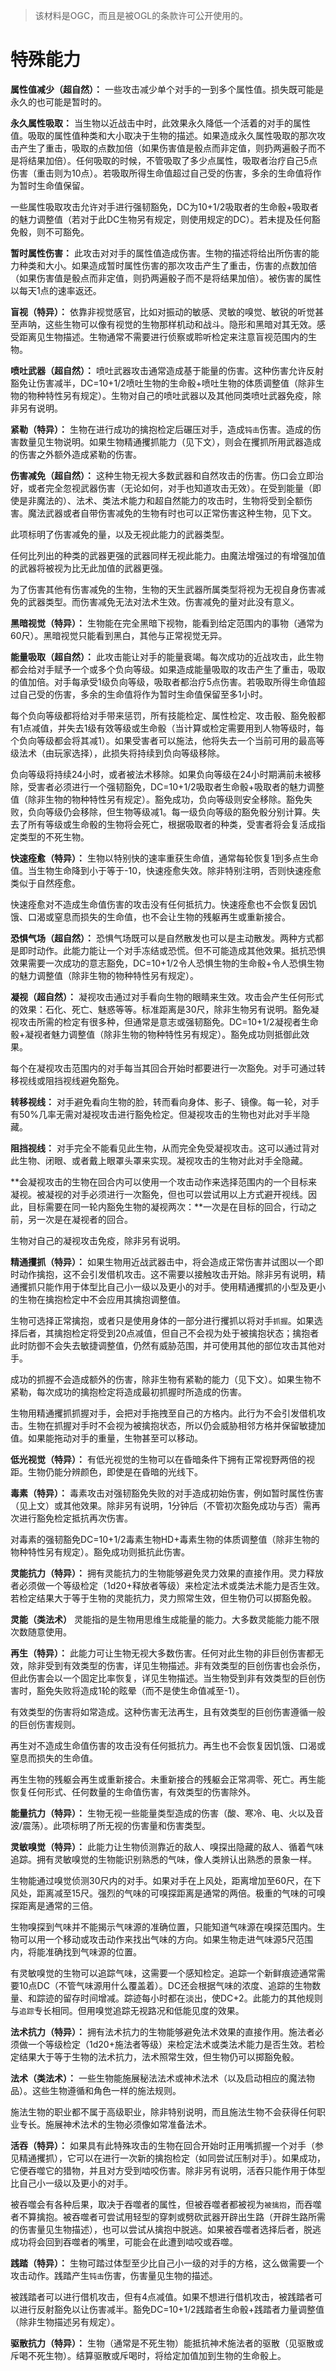 > 该材料是OGC，而且是被OGL的条款许可公开使用的。

# 特殊能力

**属性值减少（超自然）：** 一些攻击减少单个对手的一到多个属性值。损失既可能是永久的也可能是暂时的。

**永久属性吸取：** 当生物以近战击中时，此效果永久降低一个活着的对手的属性值。吸取的属性值种类和大小取决于生物的描述。如果造成永久属性吸取的那次攻击产生了重击，吸取的点数加倍（如果伤害值是骰点而非定值，则扔两遍骰子而不是将结果加倍）。任何吸取的时候，不管吸取了多少点属性，吸取者治疗自己5点伤害（重击则为10点）。若吸取所得生命值超过自己受的伤害，多余的生命值将作为暂时生命值保留。

一些属性吸取攻击允许对手进行强韧豁免，DC为10+1/2吸取者的生命骰+吸取者的魅力调整值（若对于此DC生物另有规定，则使用规定的DC）。若未提及任何豁免骰，则不可豁免。

**暂时属性伤害：** 此攻击对对手的属性值造成伤害。生物的描述将给出所伤害的能力种类和大小。如果造成暂时属性伤害的那次攻击产生了重击，伤害的点数加倍（如果伤害值是骰点而非定值，则扔两遍骰子而不是将结果加倍）。被伤害的属性以每天1点的速率返还。

**盲视（特异）：** 依靠非视觉感官，比如对振动的敏感、灵敏的嗅觉、敏锐的听觉甚至声呐，这些生物可以像有视觉的生物那样机动和战斗。隐形和黑暗对其无效。感受距离见生物描述。生物通常不需要进行侦察或聆听检定来注意盲视范围内的生物。

**喷吐武器（超自然）：** 喷吐武器攻击通常造成基于能量的伤害。这种伤害允许反射豁免让伤害减半，DC=10+1/2喷吐生物的生命骰+喷吐生物的体质调整值（除非生物的物种特性另有规定）。生物对自己的喷吐武器以及其他同类喷吐武器免疫，除非另有说明。

**紧勒（特异）：** 生物在进行成功的擒抱检定后碾压对手，造成`钝击`伤害。造成的伤害数量见生物说明。如果生物精通攫抓能力（见下文），则会在攫抓所用武器造成的伤害之外额外造成紧勒的伤害。

**伤害减免（超自然）：** 这种生物无视大多数武器和自然攻击的伤害。伤口会立即治好，或者完全忽视武器伤害（无论如何，对手也知道攻击无效）。在受到能量（即使是非魔法的）、法术、类法术能力和超自然能力的攻击时，生物将受到全额伤害。魔法武器或者自带伤害减免的生物有时也可以正常伤害这种生物，见下文。

此项标明了伤害减免的量，以及无视此能力的武器类型。

任何比列出的种类的武器更强的武器同样无视此能力。由魔法增强过的有增强加值的武器将被视为比无此加值的武器更强。

为了伤害其他有伤害减免的生物，生物的天生武器所属类型将视为无视自身伤害减免的武器类型。而伤害减免无法对法术生效。伤害减免的量对此没有意义。

**黑暗视觉（特异）：** 生物能在完全黑暗下视物，能看到给定范围内的事物（通常为60尺）。黑暗视觉只能看到黑白，其他与正常视觉无异。

**能量吸取（超自然）：** 此攻击能让对手的能量衰竭。每次成功的近战攻击，此生物都会给对手赋予一个或多个负向等级。如果造成能量吸取的攻击产生了重击，吸取的值加倍。对手每承受1级负向等级，吸取者都治疗5点伤害。若吸取所得生命值超过自己受的伤害，多余的生命值将作为暂时生命值保留至多1小时。

每个负向等级都将给对手带来惩罚，所有技能检定、属性检定、攻击骰、豁免骰都有1点减值，并失去1级有效等级或生命骰（当计算或检定需要用到人物等级时，每个负向等级都会将其减1）。如果受害者可以施法，他将失去一个当前可用的最高等级法术（由玩家选择），此损失将持续到负向等级移除。

负向等级将持续24小时，或者被法术移除。如果负向等级在24小时期满前未被移除，受害者必须进行一个强韧豁免，DC=10+1/2吸取者生命骰+吸取者的魅力调整值（除非生物的物种特性另有规定）。豁免成功，负向等级则安全移除。豁免失败，负向等级仍会移除，但生物等级减1。每一级负向等级的豁免骰分别计算。失去了所有等级或生命骰的生物将会死亡，根据吸取者的种类，受害者将会复活成指定类型的不死生物。

**快速痊愈（特异）：** 生物以特别快的速率重获生命值，通常每轮恢复1到多点生命值。当生物生命降到小于等于-10，快速痊愈失效。除非特别注明，否则快速痊愈类似于自然痊愈。

快速痊愈对不造成生命值伤害的攻击没有任何抵抗力。快速痊愈也不会恢复因饥饿、口渴或窒息而损失的生命值，也不会让生物的残躯再生或重新接合。

**恐惧气场（超自然）：** 恐惧气场既可以是自然散发也可以是主动散发。两种方式都是即时动作。此能力能让一个对手冻结或恐慌。但不可能造成其他效果。抵抗恐惧效果需要一次成功的意志豁免，DC=10+1/2令人恐惧生物的生命骰+令人恐惧生物的魅力调整值（除非生物的物种特性另有规定）。

**凝视（超自然）：** 凝视攻击通过对手看向生物的眼睛来生效。攻击会产生任何形式的效果：石化、死亡、魅惑等等。标准距离是30尺，除非生物另有说明。豁免凝视攻击所需的检定有很多种，但通常是意志或强韧豁免。DC=10+1/2凝视者生命骰+凝视者魅力调整值（除非生物的物种特性另有规定）。豁免成功则抵御此效果。

每个在凝视攻击范围内的对手每当其回合开始时都要进行一次豁免。对手可通过转移视线或阻挡视线避免豁免。

**转移视线：** 对手避免看向生物的脸，转而看向身体、影子、镜像。每一轮，对手有50%几率无需对凝视攻击进行豁免检定。但凝视攻击的生物也对此对手半隐藏。

**阻挡视线：** 对手完全不能看见此生物，从而完全免受凝视攻击。这可以通过背对此生物、闭眼、或者戴上眼罩头罩来实现。凝视攻击的生物对此对手全隐藏。

**会凝视攻击的生物在回合内可以使用一个攻击动作来选择范围内的一个目标来凝视。被凝视的对手必须进行一次豁免，但也可以尝试用以上方式避开视线。因此，目标需要在同一轮内豁免生物的凝视两次：**一次是在目标的回合，行动之前，另一次是在凝视者的回合。

生物对自己的凝视攻击免疫，除非另有说明。

**精通攫抓（特异）：** 如果生物用近战武器击中，将会造成正常伤害并试图以一个即时动作擒抱，这不会引发借机攻击。这不需要以接触攻击开始。除非另有说明，精通攫抓只能作用于体型比自己小一级以及更小的对手。使用精通攫抓的小型及更小的生物在擒抱检定中不会应用其擒抱调整值。

生物可选择正常擒抱，或者只是使用身体的一部分进行攫抓以将对手`抓握`。如果选择后者，其擒抱检定将受到20点减值，但自己不会视为处于被擒抱状态；擒抱者此时防御不会失去敏捷调整值，仍然有威胁范围，并可使用其他的部位攻击其他对手。

成功的抓握不会造成额外的伤害，除非生物有紧勒的能力（见下文）。如果生物不紧勒，每次成功的擒抱检定将造成最初抓握时所造成的伤害。

生物用精通攫抓抓握对手，会把对手拖拽至自己的方格内。此行为不会引发借机攻击。生物在抓握对手时不会视为被擒抱状态，所以仍会威胁相邻方格并保留敏捷加值。如果能拖动对手的重量，生物甚至可以移动。

**低光视觉（特异）：** 有低光视觉的生物可以在昏暗条件下拥有正常视野两倍的视距。生物仍能分辨颜色，即使是在昏暗的光线下。

**毒素（特异）：** 毒素攻击对强韧豁免失败的对手造成初始伤害，例如暂时属性伤害（见上文）或其他效果。除非另有说明，1分钟后（不管初次豁免成功与否）需再次进行豁免检定抵抗再次伤害。

对毒素的强韧豁免DC=10+1/2毒素生物HD+毒素生物的体质调整值（除非生物的物种特性另有规定）。豁免成功则抵抗此伤害。

**灵能抗力（特异）：** 拥有灵能抗力的生物能够避免灵力效果的直接作用。灵力释放者必须做一个等级检定（1d20+释放者等级）来检定法术或类法术能力是否生效。若检定结果大于等于生物的灵能抗力，灵力照常生效，但生物仍可以掷豁免骰。

**灵能（类法术）** 灵能指的是生物用思维生成能量的能力。大多数灵能能力能不限次数随意使用。

**再生（特异）：** 此能力可让生物无视大多数伤害。任何对此生物的非巨创伤害都无效，除非受到有效类型的伤害，详见生物描述。非有效类型的巨创伤害也会杀伤，但此伤害会以一个固定比率恢复，详见生物描述。当生物受到非有效类型的巨创伤害时，豁免失败将造成1轮的眩晕（而不是使生命值减至-1）。

有效类型的伤害将如常造成。这种伤害无法再生，且有效类型的巨创伤害遵循一般的巨创伤害规则。

再生对不造成生命值伤害的攻击没有任何抵抗力。再生也不会恢复因饥饿、口渴或窒息而损失的生命值。

再生生物的残躯会再生或重新接合。未重新接合的残躯会正常凋零、死亡。再生能恢复任何形式、任何数量的生命值伤害，有效类型的伤害除外。

**能量抗力（特异）：** 生物无视一些能量类型造成的伤害（酸、寒冷、电、火以及音波/震荡）。此项标明了所无视的伤害量和伤害类型。

**灵敏嗅觉（特异）：** 此能力让生物侦测靠近的敌人、嗅探出隐藏的敌人、循着气味追踪。拥有灵敏嗅觉的生物能识别熟悉的气味，像人类辨认出熟悉的景象一样。

生物能通过嗅觉侦测30尺内的对手。如果对手在上风处，距离增加至60尺，在下风处，距离减至15尺。强烈的气味的可嗅探距离是通常的两倍。极重的气味的可嗅探距离是通常的三倍。

生物嗅探到气味并不能揭示气味源的准确位置，只能知道气味源在嗅探范围内。生物可以用一个移动或攻击动作来找出气味的方向。如果生物走进气味源5尺范围内，将能准确找到气味源的位置。

有灵敏嗅觉的生物可以追踪气味，这需要一个感知检定。追踪一个新鲜痕迹通常需要10点DC（不管气味源用什么覆盖着）。DC还会根据气味的浓度、追踪的生物数量、和踪迹的留存时间增减。踪迹每小时都在淡出，使DC+2。此能力的其他规则与`追踪`专长相同。但用嗅觉追踪无视路况和低能见度的效果。

**法术抗力（特异）：** 拥有法术抗力的生物能够避免法术效果的直接作用。施法者必须做一个等级检定（1d20+施法者等级）来检定法术或类法术能力是否生效。若检定结果大于等于生物的法术抗力，法术照常生效，但生物仍可以掷豁免骰。

**法术（类法术）：** 一些生物能施展秘法法术或神术法术（以及启动相应的魔法物品）。这些生物遵循和角色一样的施法规则。

施法生物的职业都不属于高级职业，除非特别说明，而且施法生物不会获得任何职业专长。施展神术法术的生物必须像如常准备法术。

**活吞（特异）：** 如果具有此特殊攻击的生物在回合开始时正用嘴抓握一个对手（参见精通攫抓），它可以在进行一次新的擒抱检定（如同尝试压制对手）。如果成功，它便吞噬它的猎物，并且对方受到啮咬伤害。除非另有说明，活吞只能作用于体型比自己小一级以及更小的对手。

被吞噬会有各种后果，取决于吞噬者的属性，但被吞噬者都被视为`被擒抱`，而吞噬者不算擒抱。被吞噬者可尝试用轻型的穿刺或劈砍武器开辟出生路（开辟生路所需的伤害量见生物描述），也可以尝试从擒抱中脱逃。如果被吞噬者选择后者，脱逃成功将会回到吞噬者的嘴里，可能会在此遭到啮咬或吞噬。

**践踏（特异）：** 生物可踏过体型至少比自己小一级的对手的方格，这么做需要一个攻击动作。践踏产生`钝击`伤害，伤害量见生物的描述。

被践踏者可以进行借机攻击，但有4点减值。如果不想进行借机攻击，被践踏者可以进行反射豁免以让伤害减半。豁免DC=10+1/2践踏者生命骰+践踏者力量调整值（除非生物描述另有规定）。

**驱散抗力（特异）：** 生物（通常是不死生物）能抵抗神术施法者的驱散（见驱散或斥喝不死生物）。结算驱散或斥喝时，将给定加值加到生物的生命骰上。
